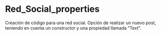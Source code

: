 # Red_Social_properties
Creación de código para una red social. Opción de realizar un nuevo post, teniendo en cuenta un constructor y una propiedad llamada "Text".
